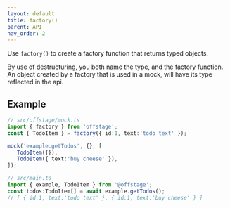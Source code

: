 ```yaml
---
layout: default
title: factory()
parent: API
nav_order: 2
---
```


Use `factory()` to create a factory function that returns typed objects.

By use of destructuring, you both name the type, and the factory function.
An object created by a factory that is used in a mock, will have its type reflected in the api.


## Example

```ts
// src/offstage/mock.ts
import { factory } from 'offstage';
const { TodoItem } = factory({ id:1, text:'todo text' });

mock('example.getTodos', {}, [
   TodoItem({}),
   TodoItem({ text:'buy cheese' }),
]);
```
```ts
// src/main.ts
import { example, TodoItem } from '@offstage';
const todos:TodoItem[] = await example.getTodos();
// [ { id:1, text:'todo text' }, { id:1, text:'buy cheese' } ]
```
